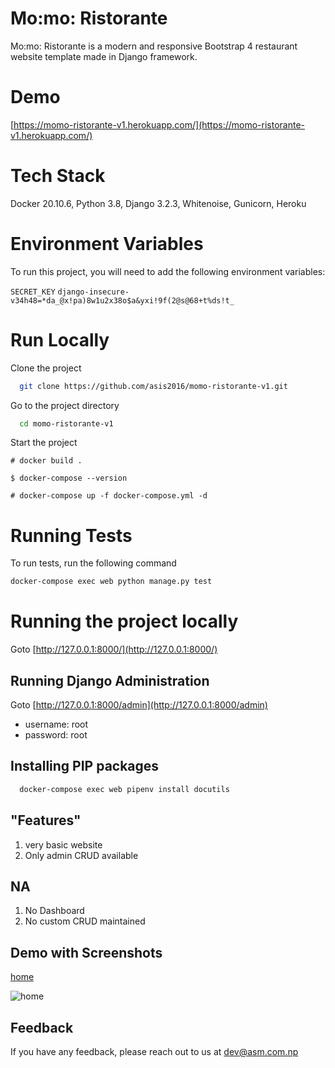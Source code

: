 # Mo:mo: Ristorante

Mo:mo: Ristorante is a modern and responsive Bootstrap 4 restaurant website template made in Django framework.

# Demo

[https://momo-ristorante-v1.herokuapp.com/](https://momo-ristorante-v1.herokuapp.com/)

# Tech Stack

Docker 20.10.6, Python 3.8, Django 3.2.3, Whitenoise, Gunicorn, Heroku

# Environment Variables

To run this project, you will need to add the following environment variables:

`SECRET_KEY` `django-insecure-v34h48=*da_@x!pa)8w1u2x38o$a&yxi!9f(2@s@68+t%ds!t_`

# Run Locally

Clone the project

```bash
  git clone https://github.com/asis2016/momo-ristorante-v1.git
```

Go to the project directory

```bash
  cd momo-ristorante-v1
```

Start the project

```
# docker build .
```

```
$ docker-compose --version
```

```
# docker-compose up -f docker-compose.yml -d
```

# Running Tests

To run tests, run the following command

```bash
docker-compose exec web python manage.py test
```

# Running the project locally

Goto [http://127.0.0.1:8000/](http://127.0.0.1:8000/)

## Running Django Administration

Goto [http://127.0.0.1:8000/admin](http://127.0.0.1:8000/admin)

- username: root
- password: root

## Installing PIP packages

```bash
  docker-compose exec web pipenv install docutils
```

## "Features"

1. very basic website
2. Only admin CRUD available

## NA

1. No Dashboard
2. No custom CRUD maintained

## Demo with Screenshots

[home](https://momo-ristorante-v1.herokuapp.com/)

![home](/screenshots/screenshot-v2.png)

## Feedback

If you have any feedback, please reach out to us at dev@asm.com.np